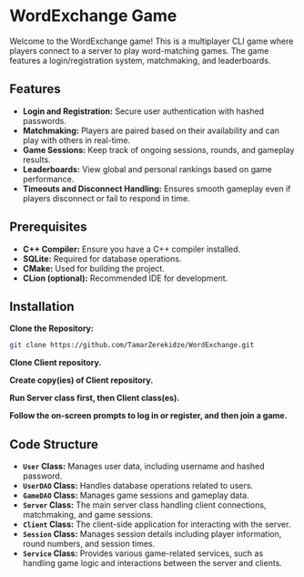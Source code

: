 # WordExchange Game

Welcome to the WordExchange game! This is a multiplayer CLI game where players connect to a server to play word-matching games. The game features a login/registration system, matchmaking, and leaderboards.

## Features

- **Login and Registration:** Secure user authentication with hashed passwords.
- **Matchmaking:** Players are paired based on their availability and can play with others in real-time.
- **Game Sessions:** Keep track of ongoing sessions, rounds, and gameplay results.
- **Leaderboards:** View global and personal rankings based on game performance.
- **Timeouts and Disconnect Handling:** Ensures smooth gameplay even if players disconnect or fail to respond in time.

## Prerequisites

- **C++ Compiler:** Ensure you have a C++ compiler installed.
- **SQLite:** Required for database operations.
- **CMake:** Used for building the project.
- **CLion (optional):** Recommended IDE for development.
## Installation

**Clone the Repository:**

   ```bash
   git clone https://github.com/TamarZerekidze/WordExchange.git
```
**Clone Client repository.**

**Create copy(ies) of Client repository.**

**Run Server class first, then Client class(es).**

**Follow the on-screen prompts to log in or register, and then join a game.**

## Code Structure

- **`User` Class:** Manages user data, including username and hashed password.
- **`UserDAO` Class:** Handles database operations related to users.
- **`GameDAO` Class:** Manages game sessions and gameplay data.
- **`Server` Class:** The main server class handling client connections, matchmaking, and game sessions.
- **`Client` Class:** The client-side application for interacting with the server.
- **`Session` Class:** Manages session details including player information, round numbers, and session times.
- **`Service` Class:** Provides various game-related services, such as handling game logic and interactions between the server and clients.


